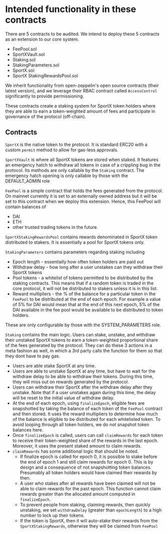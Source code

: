 # Intended functionality in these contracts
There are 5 contracts to be audited. We intend to deploy these 5 contracts as an extension to our core system. 

- FeePool.sol
- SportXVault.sol
- Staking.sol
- StakingParameters.sol
- SportX.sol
- SportX StakingRewardsPool.sol

We inherit functionality from open-zeppelin's open source contracts (their latest version), and we leverage their RBAC contract called `AccessControl` significantly to provide permissioning. 

These contracts create a staking system for SportX token holders where they are able to earn a token-weighted amount of fees and participate in governance of the protocol (off-chain). 

## Contracts

`SportX` is the native token to the protocol. It is standard ERC20 with a custom `permit` method to allow for gas-less approvals.

`SportXVault` is where all SportX tokens are stored when staked. It features an emergency hatch to withdraw all tokens in case of a crippling bug in the protocol. Its methods are only callable by the `Staking` contract. The emergency hatch opening is only callable by those with the DEFAULT_ADMIN role

`FeePool` is a simple contract that holds the fees generated from the protocol. On mainnet currently it is set to an externally owned address but it will be set to this contract when we deploy this extension. Hence, this FeePool will contain balances of 

- DAI
- ETH
- other trusted trading tokens in the future. 

`SportXStakingRewardsPool` contains rewards denominated in SportX token distributed to stakers. It is essentially a pool for SportX tokens only. 

`StakingParameters` contains parameters regarding staking including

- Epoch length - essentially how often token holders are paid out
- Withdraw delay - how long after a user unstakes can they withdraw their SportX tokens
- Pool tokens - a whitelist of tokens permitted to be distributed by the staking contracts. This means that if a random token is traded in the core protocol, it will not be distributed to stakers unless it is in this list.
- Reward multipliers - the % of the balance for a particular token in the `FeePool` to be distributed at the end of each epoch. For example a value of 5% for DAI would mean that at the end of this next epoch, 5% of the DAI available in the fee pool would be available to be distributed to token holders.

These are only configurable by those with the SYSTEM_PARAMETERS role.

`Staking` contains the main logic. Users can stake, unstake, and withdraw their unstaked SportX tokens to earn a token-weighted proportional share of the fees generated by the protocol. They can do these 3 actions in a meta fashion as well, in which a 3rd party calls the function for them so that they dont have to pay gas. 

- Users are able stake SportX at any time.
- Users are able to unstake SportX at any time, but have to wait for the withdraw delay  to be able to withdraw their tokens. During this time, they will miss out on rewards generated by the protocol. 
- Users can withdraw their SportX after the withdraw delay after they unstake. Note that if a user unstakes again during this time, the delay will be reset to the initial value of withdraw delay. 
- At the end of each epoch, using `finalizeEpoch`, eligible fees are snapshotted by taking the balance of each token of the `FeePool` contract and then stored. It uses the reward multipliers to determine how much of the balance is eligible to be distributed for each whitelisted token. To avoid looping through all token holders, we do not snapshot token balances here. 
- Once `finalizeEpoch` is called, users can call `claimRewards` for each token to receive their token-weighted share of the rewards in the last epoch. Moreover, it uses the present staked amount to claim rewards. 
- `claimRewards` has some additional logic that should be noted. 
    - If finalize epoch is called for epoch 0, it is possible to stake before the end of epoch 1 and still claim rewards for epoch 0. This is by design and a consequence of not snapshotting token balances. Presumably all token holders would have claimed their rewards by then.
    - A user who stakes after all rewards have been claimed will not be able to claim rewards for the past epoch. This function cannot claim rewards greater than the allocated amount computed in `finalizeEpoch`. 
    - To prevent people from staking, claiming rewards, then quickly unstaking, we set `withdrawDelay` (greater than `epochLength`) to a high number to lock up their tokens. 
    - If the token is SportX, then it will auto-stake their rewards from the `SportXStakingRewards`, otherwise they will be claimed from `FeePool`


